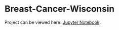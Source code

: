 # Breast-Cancer-Wisconsin
Project can be viewed here: [Jupyter Notebook].

[Jupyter Notebook]: https://github.com/j-truong/Breast-Cancer-Wisconsin/blob/master/Breast%20Cancer%20Wisconsin.ipynb

